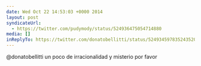 ```yaml
---
date: Wed Oct 22 14:53:03 +0000 2014
layout: post
syndicateUrl:
  - https://twitter.com/pudymody/status/524936475054714880
media: []
inReplyTo: https://twitter.com/donatobellitti/status/524934597835243520
---
```

@donatobellitti un poco de irracionalidad y misterio por favor

